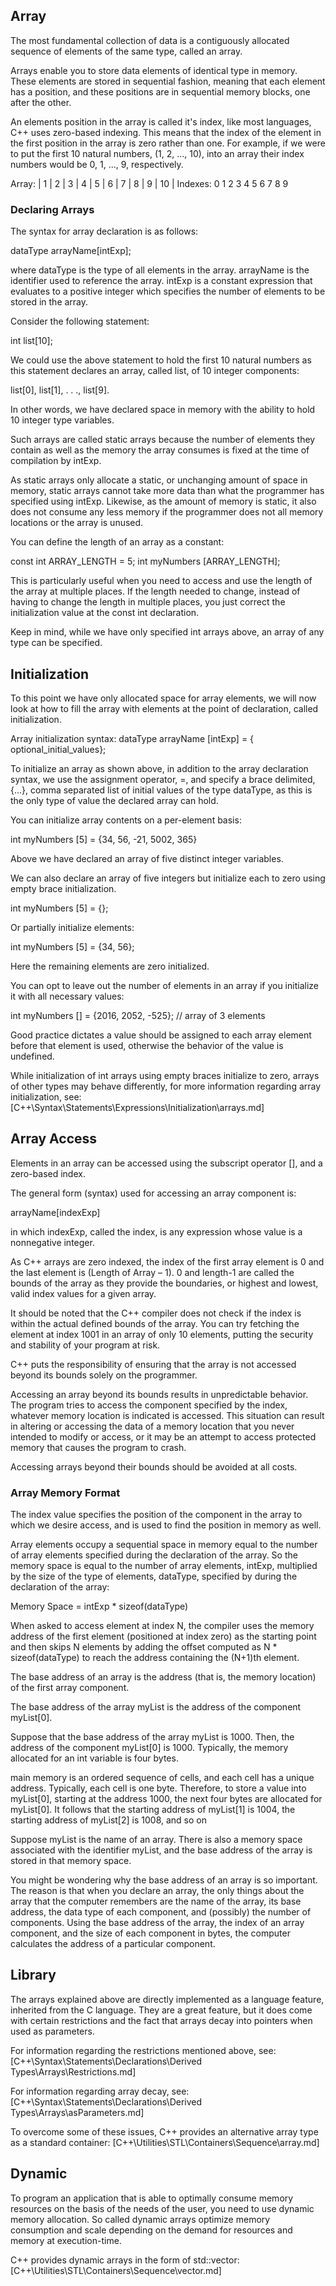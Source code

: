 ## Array

The most fundamental collection of data is a contiguously allocated sequence of elements of the same type, called an array.

Arrays enable you to store data elements of identical type in memory. These elements are stored in sequential fashion, meaning that each element has a position, and these positions are in sequential memory blocks, one after the other.

An elements position in the array is called it's index, like most languages, C++ uses zero-based indexing. This means that the index of the element in the first position in the array is zero rather than one. For example, if we were to put the first 10 natural numbers, (1, 2, ..., 10), into an array their index numbers would be 0, 1, ..., 9, respectively.

Array:    | 1 | 2 | 3 | 4 | 5 | 6 | 7 | 8 | 9 | 10 |
Indexes:    0   1   2   3   4   5   6   7   8   9


### Declaring Arrays

The syntax for array declaration is as follows:

  dataType arrayName[intExp];

where
  dataType is the type of all elements in the array.
  arrayName is the identifier used to reference the array.
  intExp is a constant expression that evaluates to a positive integer which specifies the number of elements to be stored in the array.


Consider the following statement:

  int list[10];

We could use the above statement to hold the first 10 natural numbers as this statement declares an array, called list, of 10 integer components:

  list[0], list[1], . . ., list[9].

In other words, we have declared space in memory with the ability to hold 10 integer type variables.

Such arrays are called static arrays because the number of elements they contain as well as the memory the array consumes is fixed at the time of compilation by intExp.

As static arrays only allocate a static, or unchanging amount of space in memory, static arrays cannot take more data than what the programmer has specified using intExp. Likewise, as the amount of memory is static, it also does not consume any less memory if the programmer does not all memory locations or the array is unused.

You can define the length of an array as a constant:

  const int ARRAY_LENGTH = 5;
  int myNumbers [ARRAY_LENGTH];

This is particularly useful when you need to access and use the length of the array at multiple places. If the length needed to change, instead of having to change the length in multiple places, you just correct the initialization value at the const int declaration.

Keep in mind, while we have only specified int arrays above, an array of any type can be specified.



## Initialization

To this point we have only allocated space for array elements, we will now look at how to fill the array with elements at the point of declaration, called initialization.

Array initialization syntax:
  dataType arrayName [intExp] = { optional_initial_values};

To initialize an array as shown above, in addition to the array declaration syntax, we use the assignment operator, =, and specify a brace delimited, {...}, comma separated list of initial values of the type dataType, as this is the only type of value the declared array can hold.

You can initialize array contents on a per-element basis:

  int myNumbers [5] = {34, 56, -21, 5002, 365}

Above we have declared an array of five distinct integer variables.

We can also declare an array of five integers but initialize each to zero using empty brace initialization.

  int myNumbers [5] = {};

Or partially initialize elements:

  int myNumbers [5] = {34, 56};

Here the remaining elements are zero initialized.

You can opt to leave out the number of elements in an array if you initialize it with all necessary values:

  int myNumbers [] = {2016, 2052, -525}; // array of 3 elements

Good practice dictates a value should be assigned to each array element before that element is used, otherwise the behavior of the value is undefined.

While initialization of int arrays using empty braces initialize to zero, arrays of other types may behave differently, for more information regarding array initialization, see:
[C++\Syntax\Statements\Expressions\Initialization\arrays.md]



## Array Access

Elements in an array can be accessed using the subscript operator [], and a zero-based index.

The general form (syntax) used for accessing an array component is:

  arrayName[indexExp]

in which indexExp, called the index, is any expression whose value is a nonnegative integer.

As C++ arrays are zero indexed, the index of the first array element is 0 and the last element is (Length of Array – 1). 0 and length-1 are called the bounds of the array as they provide the boundaries, or highest and lowest, valid index values for a given array.

It should be noted that the C++ compiler does not check if the index is within the actual defined bounds of the array. You can try fetching the element at index 1001 in an array of only 10 elements, putting the security and stability of your program at risk.  

C++ puts the responsibility of ensuring that the array is not accessed beyond its bounds solely on the programmer.

Accessing an array beyond its bounds results in unpredictable behavior. The program tries to access the component specified by the index, whatever memory location is indicated is accessed. This situation can result in altering or accessing the data of a memory location that you never intended to modify or access, or it may be an attempt to access protected memory that causes the program to crash.

Accessing arrays beyond their bounds should be avoided at all costs.



### Array Memory Format

The index value specifies the position of the component in the array to which we desire access, and is used to find the position in memory as well.

Array elements occupy a sequential space in memory equal to the number of array elements specified during the declaration of the array. So the memory space is equal to the number of array elements, intExp, multiplied by the size of the type of elements, dataType, specified by during the declaration of the array:

  Memory Space = intExp * sizeof(dataType)

When asked to access element at index N, the compiler uses the memory address of the first element (positioned at index zero) as the starting point and then skips N elements by adding the offset computed as N * sizeof(dataType) to reach the address containing the (N+1)th element.

The base address of an array is the address (that is, the memory location) of the first array component.

The base address of the array myList is the address of the component myList[0].

Suppose that the base address of the array myList is 1000. Then, the address of the component myList[0] is 1000. Typically, the memory allocated for an int variable is four bytes.

main memory is an ordered sequence of cells, and each cell has a unique address. Typically, each cell is one byte. Therefore, to store a value into myList[0], starting at the address 1000, the next four bytes are allocated for myList[0]. It follows that the starting address of myList[1] is 1004, the starting address of myList[2] is 1008, and so on

Suppose myList is the name of an array. There is also a memory space associated with the identifier myList, and the base address of the array is stored in that memory space.

You might be wondering why the base address of an array is so important. The reason is that when you declare an array, the only things about the array that the computer remembers are the name of the array, its base address, the data type of each component, and (possibly) the number of components. Using the base address of the array, the index of an array component, and the size of each component in bytes, the computer calculates the address of a particular component.



## Library
The arrays explained above are directly implemented as a language feature, inherited from the C language. They are a great feature, but it does come with certain restrictions and the fact that arrays decay into pointers when used as parameters.

For information regarding the restrictions mentioned above, see:
[C++\Syntax\Statements\Declarations\Derived Types\Arrays\Restrictions.md]

For information regarding array decay, see:
[C++\Syntax\Statements\Declarations\Derived Types\Arrays\asParameters.md]

To overcome some of these issues, C++ provides an alternative array type as a standard container:
[C++\Utilities\STL\Containers\Sequence\array.md]



## Dynamic
To program an application that is able to optimally consume memory resources on the basis of the needs of the user, you need to use dynamic memory allocation. So called dynamic arrays optimize memory consumption and scale depending on the demand for resources and memory at execution-time.

C++ provides dynamic arrays in the form of std::vector:
[C++\Utilities\STL\Containers\Sequence\vector.md]

